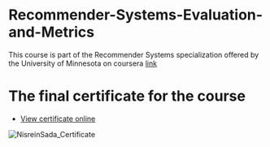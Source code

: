 # Recommender-Systems-Evaluation-and-Metrics
This course is part of the Recommender Systems specialization offered by the University of Minnesota on coursera [link](https://www.google.com/search?q=Recommender+Systems+specialization+offered+by+the+University+of+Minnesota+on+coursera&oq=Recommender+Systems+specialization+offered+by+the+University+of+Minnesota+on+coursera&aqs=chrome..69i57.2805j0j7&sourceid=chrome&ie=UTF-8)

# The final certificate for the course 
- [View certificate online](https://coursera.org/share/096d32789f31e37bb87c7cb5f1524f7d)

![NisreinSada_Certificate](https://github.com/nesreensada/Introduction-to-Recommender-Systems-Nearest-Neighbor-Collaborative-Filtering/blob/master/Screenshot%20from%202020-02-08%2008-16-51.png)
